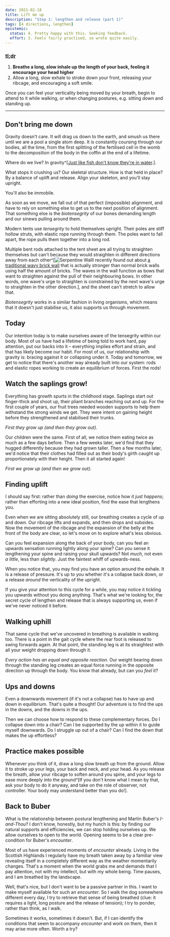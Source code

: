 ```yaml
---
date: 2021-02-18
title: Lift me up
description: "Step 1: lengthen and release (part 1)"
tags: [4 directions, lengthen]
epistemic:
  status: 4. Pretty happy with this. Seeking feedback.
  effort: 3. Feels fairly practised, so wrote quite easily.
---
```


### <abbr title="Too long; didn't read">tl;dr</abbr>

1. **Breathe a long, slow inhale up the length of your back, feeling it encourage your head higher**
2. Allow a long, slow exhale to stroke down your front, releasing your ribcage, and encouraging a soft smile.

Once you can feel your verticality being moved by your breath, begin to attend to it while walking, or when changing postures, e.g. sitting down and standing up.

---

## Don't bring me down

Gravity doesn't care. It will drag us down to the earth, and smush us there until we are a pool a single atom deep. It is constantly coursing through our bodies, all the time, from the first splitting of the fertilised cell in the womb to the decomposition of the body in the coffin at the end of a lifetime.

Where do we live? In gravity^[[Just like fish don't know they're in water](https://sive.rs/fish).].

What stops it crushing us? Our skeletal structure. How is that held in place? By a balance of uplift and release. Align your skeleton, and you'll stay upright.

You'll also be immobile.

As soon as we move, we fall out of that perfect (impossible) alignment, and have to rely on something else to get us to the next position of alignment. That something else is the _biotensegrity_ of our bones demanding length and our sinews pulling around them.

Modern tents use _tensegrity_ to hold themselves upright. Their poles are stiff hollow struts, with elastic rope running through them. The poles want to fall apart, the rope pulls them together into a long rod.

Multiple bent rods attached to the tent sheet are all trying to straighten themselves but can't because they would straighten in different directions away from each other^[![Serpentine Wall](/images/wavy-wall.jpg)I recently found out about [a traditional wavy brick wall](https://en.permawiki.org/wiki/Serpentine_wall) that is actually stronger than normal brick walls using half the amount of bricks. The waves in the wall function as bows that want to straighten against the pull of their neighbouring bows. In other words, one wave's urge to straighten is constrained by the next wave's urge to straighten in the other direction.], and the sheet can't stretch to allow that.

_Biotensegrity_ works in a similar fashion in living organisms, which means that it doesn't just stabilise us, it also supports us through movement.

## Today

Our intention today is to make ourselves aware of the tensegrity within our body. Most of us have had a lifetime of being told to work hard, pay attention, put our backs into it – everything implies effort and strain, and that has likely become our habit. For most of us, our relationship with gravity is: bracing against it or collapsing under it. Today and tomorrow, we get to notice that there's another way already built into our system: rods and elastic ropes working to create an equilibrium of forces. First the rods!

## Watch the saplings grow!

Everything has growth spurts in the childhood stage. Saplings start out finger-thick and shoot up, their pliant branches reaching out and up. For the first couple of years, our fruit trees needed wooden supports to help them withstand the strong winds we get. They were intent on gaining height before they strengthened and stabilised their trunks.

_First they grow up (and then they grow out)._

Our children were the same. First of all, we notice them eating twice as much as a few days before. Then a few weeks later, we'd find that they hugged differently because they had grown taller. Then a few months later, we'd notice that their clothes had filled out as their body's girth caught up proportionately with their height. Then it all started again!

_First we grow up (and then we grow out)._

## Finding uplift

I should say first: rather than _doing_ the exercise, notice how _it just happens_; rather than efforting into a new ideal position, find the ease that lengthens you.

Even when we are sitting absolutely still, our breathing creates a cycle of up and down. Our ribcage lifts and expands, and then drops and subsides. Now the movement of the ribcage and the expansion of the belly at the front of the body are clear, so let's move on to explore what's less obvious.

Can you feel expansion along the back of your body, can you feel an upwards sensation running lightly along your spine? Can you sense it lengthening your spine and raising your skull upwards? Not _much_, not even _a little_, less than _slightly_. Just the faintest whiff of upwards-ness.

When you notice that, you may find you have an option around the exhale. It is a release of pressure. It's up to you whether it's a collapse back down, or a release _around_ the verticality of the upright.

If you give your attention to this cycle for a while, you may notice it tickling you upwards without you doing anything. That's what we're looking for, the secret cycle of lengthen and release that is always supporting us, even if we've never noticed it before.

## Walking uphill

That same cycle that we've uncovered in breathing is available in walking too. There is a point in the gait cycle where the rear foot is released to swing forwards again. At that point, the standing leg is at its straightest with all your weight dropping down through it.

_Every action has an equal and opposite reaction_. Our weight bearing down through the standing leg creates an equal force running in the opposite direction up through the body. You _know_ that already, but can you _feel_ it?

## Ups and downs

Even a downwards movement (if it's not a collapse) has to have up and down in equilibrium. That's quite a thought! Our adventure is to find the ups in the downs, and the downs in the ups.

Then we can choose how to respond to these complementary forces. Do I collapse down into a chair? Can I be supported by the up within it to guide myself downwards. Do I struggle up out of a chair? Can I find the down that makes the up effortless?

## Practice makes possible

Whenever you think of it, draw a long slow breath up from the ground. Allow it to stroke up your legs, your back and neck, and your head. As you release the breath, allow your ribcage to soften around you spine, and your legs to ease more deeply into the ground^[If you don't know what I mean by that, ask your body to do it anyway, and take on the role of observer, not controller. Your body may understand better than you do!].

## Back to Buber

What is the relationship between postural lengthening and Martin Buber's _I-and-Thou_? I don't know, honestly, but my hunch is this: by finding our natural supports and efficiencies, we can stop holding ourselves up. We allow ourselves to open to the world. Opening seems to be a clear pre-condition for Buber's _encounter_.

Most of us have experienced moments of _encounter_ already. Living in the Scottish Highlands I regularly have my breath taken away by a familiar view revealing itself in a completely different way as the weather momentarily changes. That's a moment when the world grabs me and demands that I pay attention, not with my intellect, but with my whole being. Time pauses, and I am breathed by the landscape.

Well, that's nice, but I don't want to be a passive partner in this. I want to make myself available for such an _encounter_. So I walk the dog somewhere different every day, I try to retrieve that sense of being breathed (clue: it requires a light, long posture and the release of tension); I try to ponder, rather than think, as I walk.

Sometimes it works, sometimes it doesn't. But, if I can identify the conditions that seem to accompany _encounter_ and work on them, then it may arise more often. Worth a try?
